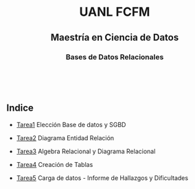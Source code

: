 <div align="center">

# UANL FCFM

## Maestría en Ciencia de Datos

### Bases de Datos Relacionales



</div>

<br>
<br>
<br>

## Indice

* [Tarea1](https://github.com/xDiegoCruz15/MCD-BDR/blob/master/Tarea1/Tarea1.md) Elección Base de datos y SGBD

* [Tarea2](https://github.com/xDiegoCruz15/MCD-BDR/blob/master/Tarea2.md) Diagrama Entidad Relación

* [Tarea3](https://github.com/xDiegoCruz15/MCD-BDR/blob/master/Tarea3/Tarea3.md) Algebra Relacional y Diagrama Relacional

* [Tarea4](https://github.com/xDiegoCruz15/MCD-BDR/blob/master/tarea4.sql) Creación de Tablas
  
* [Tarea5](https://github.com/xDiegoCruz15/MCD-BDR/blob/master/Tarea5/Tarea5.md)  Carga de datos - Informe de Hallazgos y Dificultades

